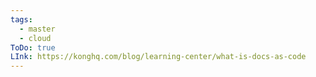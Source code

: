 ```yaml
---
tags:
  - master
  - cloud
ToDo: true
LInk: https://konghq.com/blog/learning-center/what-is-docs-as-code
---
```

